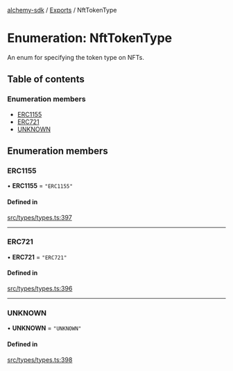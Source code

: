 [alchemy-sdk](../README.md) / [Exports](../modules.md) / NftTokenType

# Enumeration: NftTokenType

An enum for specifying the token type on NFTs.

## Table of contents

### Enumeration members

- [ERC1155](NftTokenType.md#erc1155)
- [ERC721](NftTokenType.md#erc721)
- [UNKNOWN](NftTokenType.md#unknown)

## Enumeration members

### ERC1155

• **ERC1155** = `"ERC1155"`

#### Defined in

[src/types/types.ts:397](https://github.com/alchemyplatform/alchemy-sdk-js/blob/340ad5a/src/types/types.ts#L397)

___

### ERC721

• **ERC721** = `"ERC721"`

#### Defined in

[src/types/types.ts:396](https://github.com/alchemyplatform/alchemy-sdk-js/blob/340ad5a/src/types/types.ts#L396)

___

### UNKNOWN

• **UNKNOWN** = `"UNKNOWN"`

#### Defined in

[src/types/types.ts:398](https://github.com/alchemyplatform/alchemy-sdk-js/blob/340ad5a/src/types/types.ts#L398)
